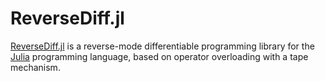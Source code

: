 # ReverseDiff.jl

[ReverseDiff.jl][] is a reverse-mode differentiable programming library for the [Julia][] programming language, based on operator overloading with a tape mechanism.

[julia]: https://julialang.org/
[ReverseDiff.jl]: https://github.com/JuliaDiff/ReverseDiff.jl
